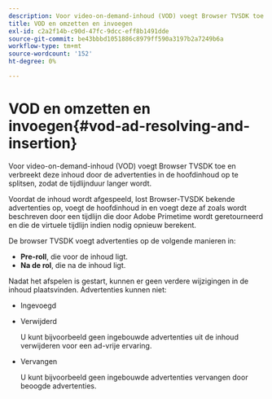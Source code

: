 ```yaml
---
description: Voor video-on-demand-inhoud (VOD) voegt Browser TVSDK toe en verbreekt deze inhoud door de advertenties in de hoofdinhoud op te splitsen, zodat de tijdlijnduur langer wordt.
title: VOD en omzetten en invoegen
exl-id: c2a2f14b-c90d-47fc-9dcc-eff8b1491dde
source-git-commit: be43bbbd1051886c8979ff590a3197b2a7249b6a
workflow-type: tm+mt
source-wordcount: '152'
ht-degree: 0%

---
```


# VOD en omzetten en invoegen{#vod-ad-resolving-and-insertion}

Voor video-on-demand-inhoud (VOD) voegt Browser TVSDK toe en verbreekt deze inhoud door de advertenties in de hoofdinhoud op te splitsen, zodat de tijdlijnduur langer wordt.

Voordat de inhoud wordt afgespeeld, lost Browser-TVSDK bekende advertenties op, voegt de hoofdinhoud in en voegt deze af zoals wordt beschreven door een tijdlijn die door Adobe Primetime wordt geretourneerd en die de virtuele tijdlijn indien nodig opnieuw berekent.

De browser TVSDK voegt advertenties op de volgende manieren in:

* **Pre-roll**, die voor de inhoud ligt.
* **Na de rol**, die na de inhoud ligt.

Nadat het afspelen is gestart, kunnen er geen verdere wijzigingen in de inhoud plaatsvinden. Advertenties kunnen niet:

* Ingevoegd
* Verwijderd

   U kunt bijvoorbeeld geen ingebouwde advertenties uit de inhoud verwijderen voor een ad-vrije ervaring.
* Vervangen

   U kunt bijvoorbeeld geen ingebouwde advertenties vervangen door beoogde advertenties.
